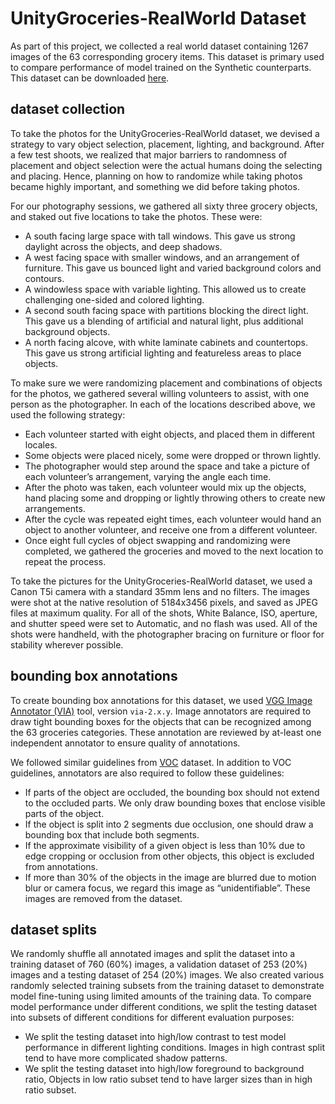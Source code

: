 # UnityGroceries-RealWorld Dataset

As part of this project, we collected a real world dataset containing 1267 images of the 63 corresponding grocery items. This dataset is primary used to compare performance of model trained on the Synthetic counterparts. This dataset can be downloaded [here](https://storage.googleapis.com/datasetinsights/data/groceries/v3.zip).

## dataset collection

To take the photos for the UnityGroceries-RealWorld dataset, we devised a strategy to vary object selection, placement, lighting, and background. After a few test shoots, we realized that major barriers to randomness of placement and object selection were the actual humans doing the selecting and placing. Hence, planning on how to randomize while taking photos became highly important, and something we did before taking photos.

For our photography sessions, we gathered all sixty three grocery objects, and staked out five locations to take the photos. These were:

- A south facing large space with tall windows. This gave us strong daylight across the objects, and deep shadows.
- A west facing space with smaller windows, and an arrangement of furniture. This gave us bounced light and varied background colors and contours.
- A windowless space with variable lighting. This allowed us to create challenging one-sided and colored lighting.
- A second south facing space with partitions blocking the direct light. This gave us a blending of artificial and natural light, plus additional background objects.
- A north facing alcove, with white laminate cabinets and countertops. This gave us strong artificial lighting and featureless areas to place objects.

To make sure we were randomizing placement and combinations of objects for the photos, we gathered several willing volunteers to assist, with one person as the photographer. In each of the locations described above, we used the following strategy:

- Each volunteer started with eight objects, and placed them in different locales.
- Some objects were placed nicely, some were dropped or thrown lightly.
- The photographer would step around the space and take a picture of each volunteer’s arrangement, varying the angle each time.
- After the photo was taken, each volunteer would mix up the objects, hand placing some and dropping or lightly throwing others to create new arrangements.
- After the cycle was repeated eight times, each volunteer would hand an object to another volunteer, and receive one from a different volunteer.
- Once eight full cycles of object swapping and randomizing were completed, we gathered the groceries and moved to the next location to repeat the process.

To take the pictures for the UnityGroceries-RealWorld dataset, we used a Canon T5i camera with a standard 35mm lens and no filters. The images were shot at the native resolution of 5184x3456 pixels, and saved as JPEG files at maximum quality. For all of the shots, White Balance, ISO, aperture, and shutter speed were set to Automatic, and no flash was used. All of the shots were handheld, with the photographer bracing on furniture or floor for stability wherever possible.

## bounding box annotations

To create bounding box annotations for this dataset, we used [VGG Image Annotator (VIA)](http://www.robots.ox.ac.uk/~vgg/software/via/) tool, version `via-2.x.y`. Image annotators are required to draw tight bounding boxes for the objects that can be recognized among the 63 groceries categories. These annotation are reviewed by at-least one independent annotator to ensure quality of annotations.

We followed similar guidelines from [VOC](http://host.robots.ox.ac.uk/pascal/VOC/voc2011/guidelines.html) dataset. In addition to VOC guidelines, annotators are also required to follow these guidelines:

- If parts of the object are occluded, the bounding box should not extend to the occluded parts. We only draw bounding boxes that enclose visible parts of the object.
- If the object is split into 2 segments due occlusion, one should draw a bounding box that include both segments.
- If the approximate visibility of a given object is less than 10% due to edge cropping or occlusion from other objects, this object is excluded from annotations.
- If more than 30% of the objects in the image are blurred due to motion blur or camera focus, we regard this image as “unidentifiable”. These images are removed from the dataset.

## dataset splits

We randomly shuffle all annotated images and split the dataset into a training dataset of 760 (60%) images, a validation dataset of 253 (20%) images and a testing dataset of 254 (20%) images. We also created various randomly selected training subsets from the training dataset to demonstrate model fine-tuning using limited amounts of the training data. To compare model performance under different conditions, we split the testing dataset into subsets of different conditions for different evaluation purposes:

- We split the testing dataset into high/low contrast to test model performance in different lighting conditions. Images in high contrast split tend to have more complicated shadow patterns.
- We split the testing dataset into high/low foreground to background ratio, Objects in low ratio subset tend to have larger sizes than in high ratio subset.
